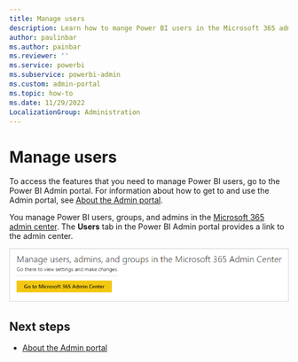 ```yaml
---
title: Manage users
description: Learn how to mange Power BI users in the Microsoft 365 admin center by accessing the Users tab through the Power Bi Admin portal .
author: paulinbar
ms.author: painbar
ms.reviewer: ''
ms.service: powerbi
ms.subservice: powerbi-admin
ms.custom: admin-portal
ms.topic: how-to
ms.date: 11/29/2022
LocalizationGroup: Administration
---
```


# Manage users

To access the features that you need to manage Power BI users, go to the Power BI Admin portal. For information about how to get to and use the Admin portal, see [About the Admin portal](service-admin-portal.md).

You manage Power BI users, groups, and admins in the [Microsoft 365 admin center](https://admin.microsoft.com/). The **Users** tab in the Power BI Admin portal provides a link to the admin center.

![Go to Microsoft 365 admin center](media/service-admin-portal-users/powerbi-admin-manage-users.png)

## Next steps

* [About the Admin portal](service-admin-portal.md)
